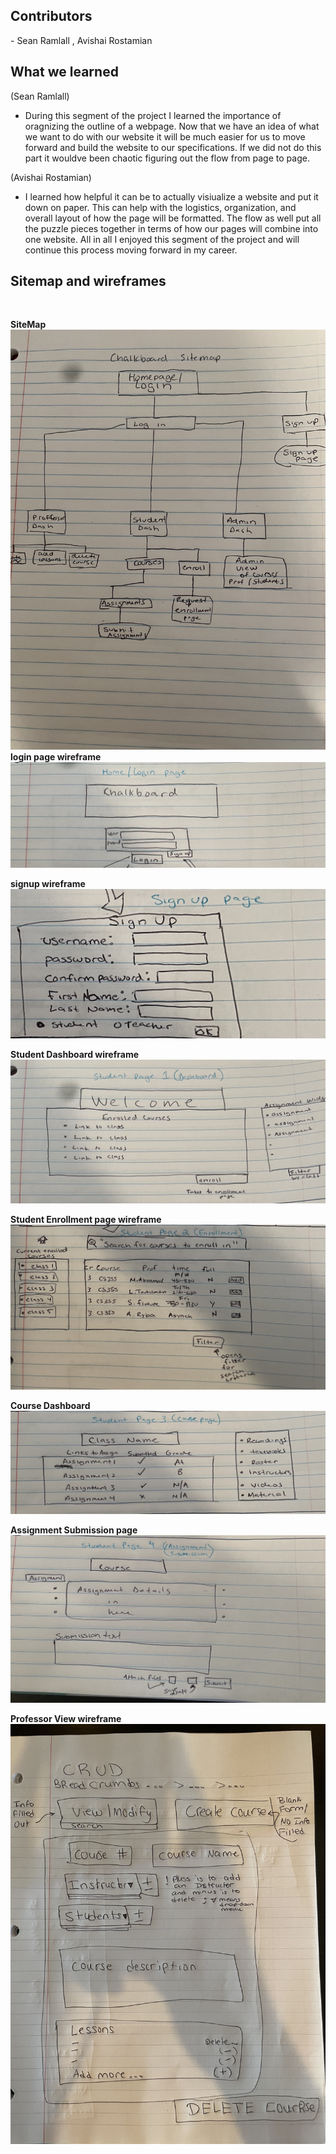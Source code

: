 <h2>Contributors</h2>
- Sean Ramlall
, Avishai Rostamian

 <h2>What we learned</h2>

(Sean Ramlall)
- During this segment of the project I learned the importance of oragnizing the outline of a webpage. Now that we have an idea of what we want to do with our website it will be much easier for us to move forward and build the website to our specifications. If we did not do this part it wouldve been chaotic figuring out the flow from page to page.

(Avishai Rostamian)
- I learned how helpful it can be to actually visiualize a website and put it down on paper. This can help with the logistics, organization, and overall layout of how the page will be formatted. The flow as well put all the puzzle pieces together in terms of how our pages will combine into one website. All in all I enjoyed this segment of the project and will continue this process moving forward in my career.
 
<h2>Sitemap and wireframes</h2> 
<br>

<!--Links-->
**SiteMap**
![link to sitemap](https://github.com/SlimSlim94/chalkboard/blob/ed9b7d7e9ee4ddf2b3fbe6f876a41fc656a3ba3e/sitemap.jpg)
**login page wireframe**
![link to login wireframe](https://github.com/SlimSlim94/chalkboard/blob/2e485bdb0ca67faccfe15a587f6a8e0944c259fa/Wireframe_Login.jpg)

**signup wireframe**
![link to signup wireframe](https://github.com/SlimSlim94/chalkboard/blob/2e485bdb0ca67faccfe15a587f6a8e0944c259fa/wireframe_signup_page.jpg)

**Student Dashboard wireframe**
![link to student page1](https://github.com/SlimSlim94/chalkboard/blob/2e485bdb0ca67faccfe15a587f6a8e0944c259fa/wireframe_studentpage1(dashboard).jpg)

**Student Enrollment page wireframe**
![Link to Enrollment WF](https://github.com/SlimSlim94/chalkboard/blob/2e485bdb0ca67faccfe15a587f6a8e0944c259fa/wireframe_Studentpg2_enrollment.jpg)

**Course Dashboard**
![Link to Course dash](https://github.com/SlimSlim94/chalkboard/blob/2e485bdb0ca67faccfe15a587f6a8e0944c259fa/wireframe_Studentpage3_%20coursepg.jpg)

**Assignment Submission page**
![Link to Assignment Submission](https://github.com/SlimSlim94/chalkboard/blob/2e485bdb0ca67faccfe15a587f6a8e0944c259fa/wireframe_studentpage4_assignmentsubmission.jpg)

**Professor View wireframe**
![Prof View wireframe](https://github.com/SlimSlim94/chalkboard/blob/f1b3b6b25f14f8d0c713cd6a4c2d36a3ce827063/WireframeProfessor.jpg)
<!-- Headings -->
